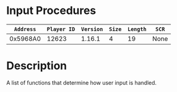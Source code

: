 # Input Procedures

| `Address` | `Player ID` | `Version` | `Size` | `Length` | `SCR` |
| ---------- | ----------- | --------- | ------ | -------- | ---- |
| 0x5968A0 | 12623 | 1.16.1 | 4 | 19 | None |

# Description

A list of functions that determine how user input is handled.